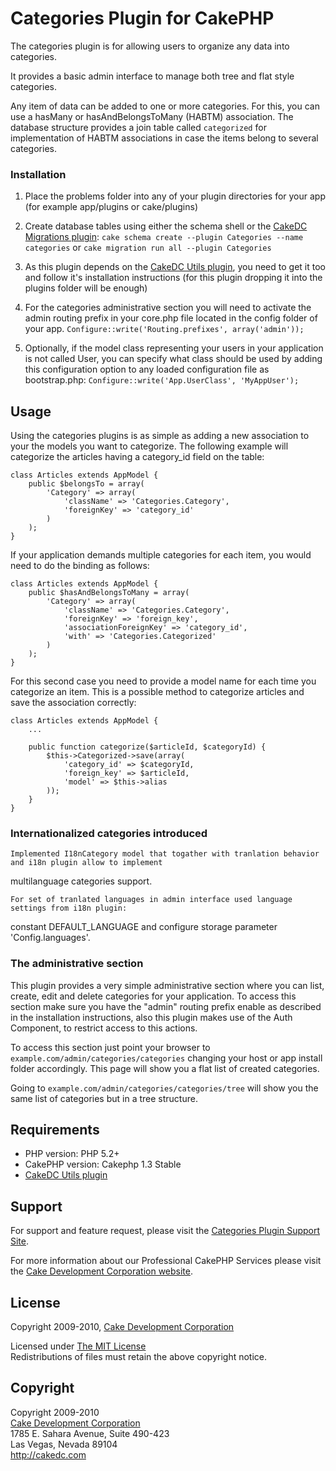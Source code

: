 # Categories Plugin for CakePHP #

The categories plugin is for allowing users to organize any data into categories.

It provides a basic admin interface to manage both tree and flat style categories.

Any item of data can be added to one or more categories. For this, you can use a hasMany or hasAndBelongsToMany (HABTM) association. The database structure provides a join table called `categorized` for implementation of HABTM associations in case the items belong to several categories.

### Installation ##

1. Place the problems folder into any of your plugin directories for your app (for example app/plugins or cake/plugins)

2. Create database tables using either the schema shell or the [CakeDC Migrations plugin](http://github.com/CakeDC/migrations):
	`cake schema create --plugin Categories --name categories`
	or
	`cake migration run all --plugin Categories`

3. As this plugin depends on the [CakeDC Utils plugin](http://github.com/CakeDC/utils), you need to get it too and follow it's installation instructions (for this plugin dropping it into the plugins folder will be enough)

4. For the categories administrative section you will need to activate the admin routing prefix in your core.php file located in the config folder of your app. 
	`Configure::write('Routing.prefixes', array('admin'));`

5. Optionally, if the model class representing your users in your application is not called User, you can specify what class should be used by adding this configuration option to any loaded configuration file as bootstrap.php:
	`Configure::write('App.UserClass', 'MyAppUser');`

## Usage ##

Using the categories plugins is as simple as adding a new association to your the models you want to categorize. The following example will categorize the articles having a category_id field on the table:

	class Articles extends AppModel {
		public $belongsTo = array(
			'Category' => array(
				'className' => 'Categories.Category',
				'foreignKey' => 'category_id'
			)
		);
	}

If your application demands multiple categories for each item, you would need to do the binding as follows:

	class Articles extends AppModel {
		public $hasAndBelongsToMany = array(
			'Category' => array(
				'className' => 'Categories.Category',
				'foreignKey' => 'foreign_key',
				'associationForeignKey' => 'category_id',
				'with' => 'Categories.Categorized'
			)
		);
	}

For this second case you need to provide a model name for each time you categorize an item. This is a possible method to categorize articles and save the association correctly:

	class Articles extends AppModel {
		...

		public function categorize($articleId, $categoryId) {
			$this->Categorized->save(array(
				'category_id' => $categoryId,
				'foreign_key' => $articleId,
				'model' => $this->alias
			));
		}
	}

### Internationalized categories introduced

	Implemented I18nCategory model that togather with tranlation behavior and i18n plugin allow to implement 
multilanguage categories support.

	For set of tranlated languages in admin interface used language settings from i18n plugin:	
constant DEFAULT_LANGUAGE and configure storage parameter 'Config.languages'.	
	
### The administrative section ###

This plugin provides a very simple administrative section where you can list, create, edit and delete categories for your application. To access this section make sure you have the "admin" routing prefix enable as described in the installation instructions, also this plugin makes use of the Auth Component, to restrict access to this actions.

To access this section just point your browser to  `example.com/admin/categories/categories` changing your host or app install folder accordingly. This page will show you a flat list of created categories.

Going to `example.com/admin/categories/categories/tree` will show you the same list of categories but in a tree structure.

## Requirements ##

* PHP version: PHP 5.2+
* CakePHP version: Cakephp 1.3 Stable
* [CakeDC Utils plugin](http://github.com/CakeDC/utils)

## Support ##

For support and feature request, please visit the [Categories Plugin Support Site](http://cakedc.lighthouseapp.com/projects/59968-categories-plugin/).

For more information about our Professional CakePHP Services please visit the [Cake Development Corporation website](http://cakedc.com).

## License ##

Copyright 2009-2010, [Cake Development Corporation](http://cakedc.com)

Licensed under [The MIT License](http://www.opensource.org/licenses/mit-license.php)<br/>
Redistributions of files must retain the above copyright notice.

## Copyright ###

Copyright 2009-2010<br/>
[Cake Development Corporation](http://cakedc.com)<br/>
1785 E. Sahara Avenue, Suite 490-423<br/>
Las Vegas, Nevada 89104<br/>
http://cakedc.com<br/>
